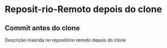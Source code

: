 # Reposit-rio-Remoto depois do clone
## Commit antes do clone
Descrição inserida no repositório remoto depois do clone
